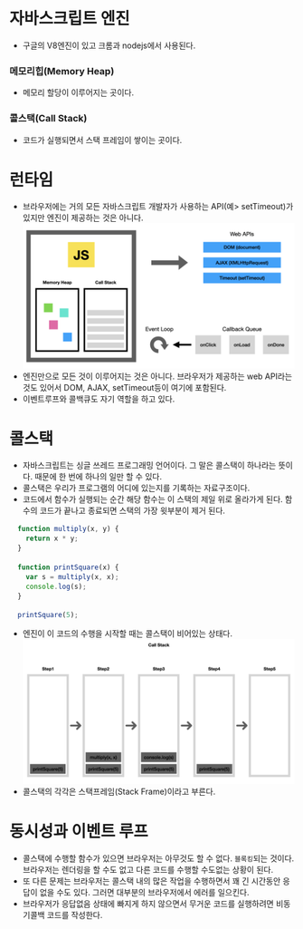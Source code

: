 # 자바스크립트 엔진
- 구글의 V8엔진이 있고 크롬과 nodejs에서 사용된다.
### 메모리힙(Memory Heap)
- 메모리 할당이 이루어지는 곳이다.
### 콜스택(Call Stack)
- 코드가 실행되면서 스택 프레임이 쌓이는 곳이다.

# 런타임
- 브라우저에는 거의 모든 자바스크립트 개발자가 사용하는 API(예> setTimeout)가 있지만 엔진이 제공하는 것은 아니다.
![런타임](https://github.com/juuunobae/TIL/blob/main/Javascript/%E1%84%89%E1%85%B3%E1%84%8F%E1%85%B3%E1%84%85%E1%85%B5%E1%86%AB%E1%84%89%E1%85%A3%E1%86%BA%202021-03-22%20%E1%84%8B%E1%85%A9%E1%84%92%E1%85%AE%201.35.43.png)
- 엔진만으로 모든 것이 이루어지는 것은 아니다. 브라우저가 제공하는 web API라는 것도 있어서 DOM, AJAX, setTimeout등이 여기에 포함된다.
- 이벤트루프와 콜백큐도 자기 역할을 하고 있다.

# 콜스택
- 자바스크립트는 싱글 쓰레드 프로그래밍 언어이다. 그 말은 콜스택이 하나라는 뜻이다. 때문에 한 번에 하나의 일만 할 수 있다.
- 콜스택은 우리가 프로그램의 어디에 있는지를 기록하는 자료구조이다.
- 코드에서 함수가 실행되는 순간 해당 함수는 이 스택의 제일 위로 올라가게 된다. 함수의 코드가 끝나고 종료되면 스택의 가장 윗부분이 제거 된다.
```javascript
  function multiply(x, y) {
    return x * y;
  }
  
  function printSquare(x) {
    var s = multiply(x, x);
    console.log(s);
  }
  
  printSquare(5);
```
- 엔진이 이 코드의 수행을 시작할 때는 콜스택이 비어있는 상태다.
![콜스택](https://github.com/juuunobae/TIL/blob/main/Javascript/%E1%84%8F%E1%85%A9%E1%86%AF%E1%84%89%E1%85%B3%E1%84%90%E1%85%A2%E1%86%A8.png)
- 콜스택의 각각은 스택프레임(Stack Frame)이라고 부른다.

# 동시성과 이벤트 루프
- 콜스택에 수행할 함수가 있으면 브라우저는 아무것도 할 수 없다. `블록킹`되는 것이다. 브라우저는 렌더링을 할 수도 없고 다른 코드를 수행할 수도없는 상황이 된다. 
- 또 다른 문제는 브라우저는 콜스택 내의 많은 작업을 수행하면서 꽤 긴 시간동안 응답이 없을 수도 있다. 그러면 대부분의 브라우저에서 에러를 일으킨다.
- 브라우저가 응답없음 상태에 빠지게 하지 않으면서 무거운 코드를 실행하려면 비동기콜백 코드를 작성한다.
